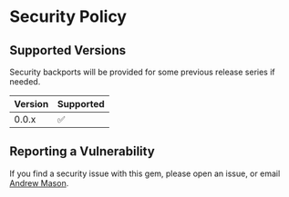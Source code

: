 # Security Policy

## Supported Versions

Security backports will be provided for some previous release series if needed.

| Version | Supported          |
| ------- | ------------------ |
| 0.0.x   | :white_check_mark: |


## Reporting a Vulnerability

If you find a security issue with this gem, please open an issue, or email [Andrew Mason](mailto:andrew@andrewm.codes).
